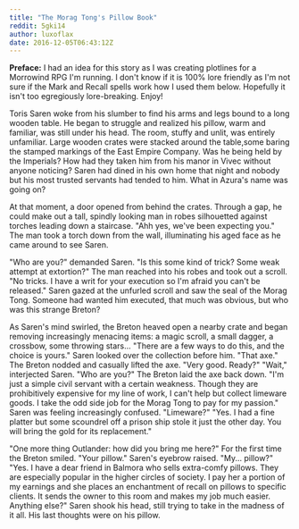 ```yaml
---
title: "The Morag Tong's Pillow Book"
reddit: 5gki14
author: luxoflax
date: 2016-12-05T06:43:12Z
---
```


**Preface:** I had an idea for this story as I was creating plotlines for a Morrowind RPG I'm running. I don't know if it is 100% lore friendly as I'm not sure if the Mark and Recall spells work how I used them below. Hopefully it isn't too egregiously lore-breaking. Enjoy!


   Toris Saren woke from his slumber to find his arms and legs bound to a long wooden table. He began to struggle and realized his pillow, warm and familiar, was still under his head. The room, stuffy and unlit, was entirely unfamiliar. Large wooden crates were stacked around the table,some baring the stamped markings of the East Empire Company. Was he being held by the Imperials? How had they taken him from his manor in Vivec without anyone noticing? Saren had dined in his own home that night and nobody but his most trusted servants had tended to him. What in Azura's name was going on?


   At that moment, a door opened from behind the crates. Through a gap, he could make out a tall, spindly looking man in robes silhouetted against torches leading down a staircase. "Ahh yes, we've been expecting you." The man took a torch down from the wall, illuminating his aged face as he came around to see Saren. 


   "Who are you?" demanded Saren. "Is this some kind of trick? Some weak attempt at extortion?" The man reached into his robes and took out a scroll. "No tricks. I have a writ for your execution so I'm afraid you can't be released." Saren gazed at the unfurled scroll and saw the seal of the Morag Tong. Someone had wanted him executed, that much was obvious, but who was this strange Breton?


   As Saren's mind swirled, the Breton heaved open a nearby crate and began removing increasingly menacing items: a magic scroll, a small dagger, a crossbow, some throwing stars... "There are a few ways to do this, and the choice is yours." Saren looked over the collection before him. "That axe." The Breton nodded and casually lifted the axe. "Very good. Ready?" "Wait," interjected Saren. "Who are you?" The Breton laid the axe back down. "I'm just a simple civil servant with a certain weakness. Though they are prohibitively expensive for my line of work, I can't help but collect limeware goods. I take the odd side job for the Morag Tong to pay for my passion." Saren was feeling increasingly confused. "Limeware?" "Yes. I had a fine platter but some scoundrel off a prison ship stole it just the other day. You will bring the gold for its replacement."


   "One more thing Outlander: how did you bring me here?" For the first time the Breton smiled. "Your pillow." Saren's eyebrow raised. "My... pillow?" "Yes. I have a dear friend in Balmora who sells extra-comfy pillows. They are especially popular in the higher circles of society. I pay her a portion of my earnings and she places an enchantment of recall on pillows to specific clients. It sends the owner to this room and makes my job much easier. Anything else?" Saren shook his head, still trying to take in the madness of it all. His last thoughts were on his pillow.
